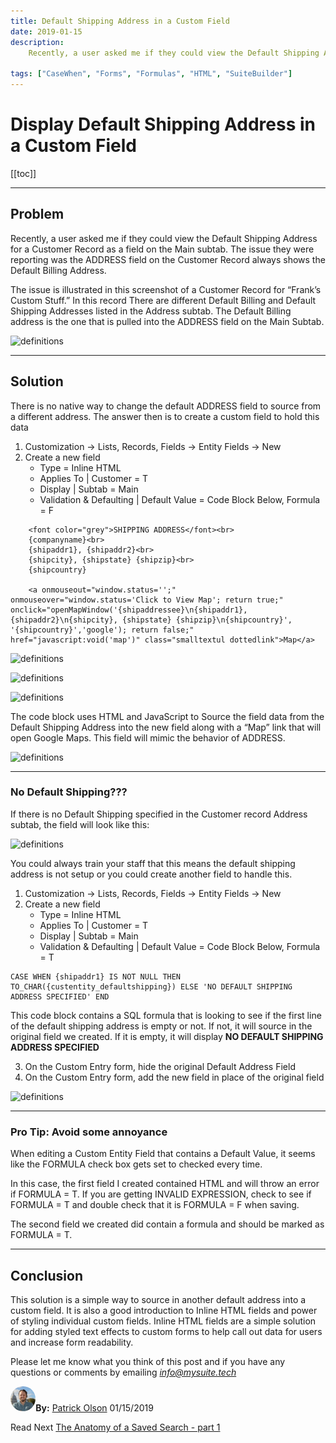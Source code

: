 ```yaml
---
title: Default Shipping Address in a Custom Field
date: 2019-01-15
description:
    Recently, a user asked me if they could view the Default Shipping Address for a Customer Record as a field on the Main subtab. The issue they were reporting was the ADDRESS field on the Customer Record always shows the Default Billing Address. 

tags: ["CaseWhen", "Forms", "Formulas", "HTML", "SuiteBuilder"]
---
```


# Display Default Shipping Address in a Custom Field

[[toc]]

---

## Problem

Recently, a user asked me if they could view the Default Shipping Address for a Customer Record as a field on the Main subtab. The issue they were reporting was the ADDRESS field on the Customer Record always shows the Default Billing Address.

The issue is illustrated in this screenshot of a Customer Record for “Frank’s Custom Stuff.” In this record There are different Default Billing and Default Shipping Addresses listed in the Address subtab. The Default Billing address is the one that is pulled into the ADDRESS field on the Main Subtab.

![definitions](https://i.imgur.com/3xNgdeH.png "Customer Record")

----

## Solution

There is no native way to change the default ADDRESS field to source from a different address. The answer then is to create a custom field to hold this data
1.	Customization -> Lists, Records, Fields -> Entity Fields -> New
2.	Create a new field 
    - Type = Inline HTML
    - Applies To | Customer = T
    - Display | Subtab = Main
    - Validation & Defaulting | Default Value = Code Block Below, Formula = F

~~~
    <font color="grey">SHIPPING ADDRESS</font><br>
    {companyname}<br>
    {shipaddr1}, {shipaddr2}<br>
    {shipcity}, {shipstate} {shipzip}<br>
    {shipcountry}

    <a onmouseout="window.status='';" onmouseover="window.status='Click to View Map'; return true;" onclick="openMapWindow('{shipaddressee}\n{shipaddr1}, {shipaddr2}\n{shipcity}, {shipstate} {shipzip}\n{shipcountry}', '{shipcountry}','google'); return false;" href="javascript:void('map')" class="smalltextul dottedlink">Map</a>
~~~

![definitions](https://i.imgur.com/KbR0idK.png "Edit Custom Entity Field")

![definitions](https://i.imgur.com/r7ekMjB.png "Set Subtab")

![definitions](https://i.imgur.com/5yTx5a9.png "Enter HTML and JavaScript")

The code block uses HTML and JavaScript to Source the field data from the Default Shipping Address into the new field along with a “Map” link that will open Google Maps. This field will mimic the behavior of ADDRESS.

![definitions](https://i.imgur.com/iIJKWNQ.png "Custom Default Shipping Address Field")

---

### No Default Shipping???

If there is no Default Shipping specified in the Customer record Address subtab, the field will look like this:

![definitions](https://i.imgur.com/04fGW9G.png "Field Error - No Default Address")

You could always train your staff that this means the default shipping address is not setup or you could create another field to handle this.
1.	Customization -> Lists, Records, Fields -> Entity Fields -> New
2.	Create a new field 
    - Type = Inline HTML
    - Applies To | Customer = T
    - Display | Subtab = Main
    - Validation & Defaulting | Default Value = Code Block Below, Formula = T
~~~    
CASE WHEN {shipaddr1} IS NOT NULL THEN TO_CHAR({custentity_defaultshipping}) ELSE 'NO DEFAULT SHIPPING ADDRESS SPECIFIED' END
~~~
This code block contains a SQL formula that is looking to see if the first line of the default shipping address is empty or not. If not, it will source in the original field we created. If it is empty, it will display **NO DEFAULT SHIPPING ADDRESS SPECIFIED**

3.	On the Custom Entry form, hide the original Default Address Field
4.	On the Custom Entry form, add the new field in place of the original field

![definitions](https://i.imgur.com/JtcpD20.png "Field with no default address")

---

### Pro Tip: Avoid some annoyance

When editing a Custom Entity Field that contains a Default Value, it seems like the FORMULA check box gets set to checked every time. 

In this case, the first field I created contained HTML and will throw an error if FORMULA = T. If you are getting INVALID EXPRESSION, check to see if FORMULA = T and double check that it is FORMULA = F when saving.

The second field we created did contain a formula and should be marked as FORMULA = T.

---

## Conclusion

This solution is a simple way to source in another default address into a custom field. It is also a good introduction to Inline HTML fields and power of styling individual custom fields. Inline HTML fields are a simple solution for adding styled text effects to custom forms to help call out data for users and increase form readability.

Please let me know what you think of this post and if you have any questions or comments by emailing [*info@mysuite.tech*](mailto:info@mysuite.tech)

<a href="https://www.linkedin.com/in/patrick-olson-pmp-csm-137a9435/" target="_blank"><img src="./img/profile.jpg" title="Patrick Olson - LinkedIn Profile" alt="Patrick Olson - LinkedIn Profile" width=8% height="auto" style="border-radius: 50%;"></a>**By:** [Patrick Olson](https://www.linkedin.com/in/patrick-olson-pmp-csm-137a9435/)
01/15/2019 

<div class="sharethis-inline-share-buttons"></div>

<TagList />

Read Next [The Anatomy of a Saved Search - part 1](https://mysuite.tech/blog/searchanatomy1.html)